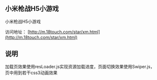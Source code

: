 ## 小米枪战H5小游戏
小米枪战H5小游戏

访问地址： [http://m.18touch.com/star/xm.html](http://m.18touch.com/star/xm.html)


## 说明
加载页效果使用resLoader.js实现资源加载进度，页面切换效果使用Swiper.js，页中用到若干css3动画效果